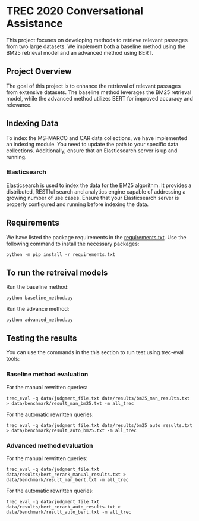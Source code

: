 # TREC 2020 Conversational Assistance

This project focuses on developing methods to retrieve relevant passages from two large datasets. We implement both a baseline method using the BM25 retrieval model and an advanced method using BERT.

## Project Overview

The goal of this project is to enhance the retrieval of relevant passages from extensive datasets. The baseline method leverages the BM25 retrieval model, while the advanced method utilizes BERT for improved accuracy and relevance.

## Indexing Data

To index the MS-MARCO and CAR data collections, we have implemented an indexing module. You need to update the path to your specific data collections. Additionally, ensure that an Elasticsearch server is up and running.

### Elasticsearch

Elasticsearch is used to index the data for the BM25 algorithm. It provides a distributed, RESTful search and analytics engine capable of addressing a growing number of use cases. Ensure that your Elasticsearch server is properly configured and running before indexing the data.

## Requirements

We have listed the package requirements in the [requirements.txt]("./requirements"). Use the following command to install the necessary packages:


```shell
python -m pip install -r requirements.txt
```

## To run the retreival models

Run the baseline method:<br>

```shell
python baseline_method.py
```

Run the advance method:<br>

```shell
python advanced_method.py
```

## Testing the results

You can use the commands in the this section to run test using trec-eval tools:

### Baseline method evaluation

For the manual rewritten queries:<br>

```shell
trec_eval -q data/judgment_file.txt data/results/bm25_man_results.txt > data/benchmark/result_man_bm25.txt -m all_trec
```

For the automatic rewritten queries:<br>

```shell
trec_eval -q data/judgment_file.txt data/results/bm25_auto_results.txt > data/benchmark/result_auto_bm25.txt -m all_trec
```

### Advanced method evaluation

For the manual rewritten queries:<br>

```shell
trec_eval -q data/judgment_file.txt data/results/bert_rerank_manual_results.txt > data/benchmark/result_man_bert.txt -m all_trec
```

For the automatic rewritten queries:<br>

```shell
trec_eval -q data/judgment_file.txt data/results/bert_rerank_auto_results.txt > data/benchmark/result_auto_bert.txt -m all_trec
```
